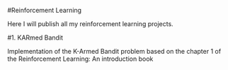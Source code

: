 #Reinforcement Learning

Here I will publish all my reinforcement learning projects.

#1. KARmed Bandit

Implementation of the K-Armed Bandit problem based on the chapter 1 of the Reinforcement Learning: An introduction book
